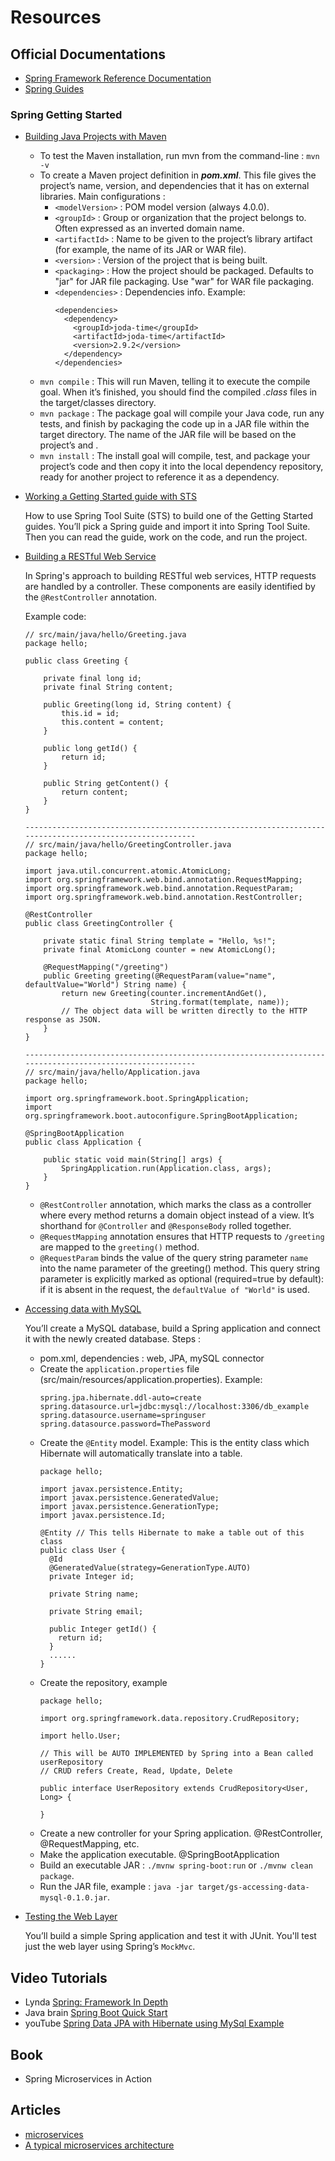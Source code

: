 # Resources
## Official Documentations
- [Spring Framework Reference Documentation](https://docs.spring.io/spring/docs/4.3.13.BUILD-SNAPSHOT/spring-framework-reference/htmlsingle/)
- [Spring Guides](https://spring.io/guides)

### Spring Getting Started
- [Building Java Projects with Maven](https://spring.io/guides/gs/maven/)
  - To test the Maven installation, run mvn from the command-line : `mvn -v`
  - To create a Maven project definition in _**pom.xml**_. This file gives the project’s name, version, and dependencies that it has on external libraries. Main configurations :
    - `<modelVersion>` : POM model version (always 4.0.0).
    - `<groupId>` : Group or organization that the project belongs to. Often expressed as an inverted domain name.
    - `<artifactId>` : Name to be given to the project’s library artifact (for example, the name of its JAR or WAR file).
    - `<version>` : Version of the project that is being built.
    - `<packaging>` : How the project should be packaged. Defaults to "jar" for JAR file packaging. Use "war" for WAR file packaging.
    - `<dependencies>` : Dependencies info. Example:
      ```
      <dependencies>
        <dependency>
          <groupId>joda-time</groupId>
          <artifactId>joda-time</artifactId>
          <version>2.9.2</version>
        </dependency>
      </dependencies>
      ```
  - `mvn compile` : This will run Maven, telling it to execute the compile goal. When it’s finished, you should find the compiled _.class_ files in the target/classes directory.
  - `mvn package` : The package goal will compile your Java code, run any tests, and finish by packaging the code up in a JAR file within the target directory. The name of the JAR file will be based on the project’s <artifactId> and <version>.
  - `mvn install` : The install goal will compile, test, and package your project’s code and then copy it into the local dependency repository, ready for another project to reference it as a dependency.
  
- [Working a Getting Started guide with STS](https://spring.io/guides/gs/sts/)  

  How to use Spring Tool Suite (STS) to build one of the Getting Started guides. You’ll pick a Spring guide and import it into Spring Tool Suite. Then you can read the guide, work on the code, and run the project.
  
- [Building a RESTful Web Service](https://spring.io/guides/gs/rest-service/)

  In Spring's approach to building RESTful web services, HTTP requests are handled by a controller. These components are easily identified by the `@RestController` annotation.
  
  Example code:
  ```
  // src/main/java/hello/Greeting.java
  package hello;

  public class Greeting {

      private final long id;
      private final String content;

      public Greeting(long id, String content) {
          this.id = id;
          this.content = content;
      }

      public long getId() {
          return id;
      }

      public String getContent() {
          return content;
      }
  }  
  
  ---------------------------------------------------------------------------------------------------------
  // src/main/java/hello/GreetingController.java
  package hello;

  import java.util.concurrent.atomic.AtomicLong;
  import org.springframework.web.bind.annotation.RequestMapping;
  import org.springframework.web.bind.annotation.RequestParam;
  import org.springframework.web.bind.annotation.RestController;

  @RestController
  public class GreetingController {

      private static final String template = "Hello, %s!";
      private final AtomicLong counter = new AtomicLong();

      @RequestMapping("/greeting")
      public Greeting greeting(@RequestParam(value="name", defaultValue="World") String name) {
          return new Greeting(counter.incrementAndGet(),
                              String.format(template, name));  
          // The object data will be written directly to the HTTP response as JSON.
      }
  }
  
  ---------------------------------------------------------------------------------------------------------
  // src/main/java/hello/Application.java
  package hello;

  import org.springframework.boot.SpringApplication;
  import org.springframework.boot.autoconfigure.SpringBootApplication;

  @SpringBootApplication
  public class Application {

      public static void main(String[] args) {
          SpringApplication.run(Application.class, args);
      }
  }  
  ```
  
  -  `@RestController` annotation, which marks the class as a controller where every method returns a domain object instead of a view. It’s shorthand for `@Controller` and `@ResponseBody` rolled together.
  - `@RequestMapping` annotation ensures that HTTP requests to `/greeting` are mapped to the `greeting()` method.
  - `@RequestParam` binds the value of the query string parameter `name` into the name parameter of the greeting() method. This query string parameter is explicitly marked as optional (required=true by default): if it is absent in the request, the `defaultValue of "World"` is used.
  
- [Accessing data with MySQL](https://spring.io/guides/gs/accessing-data-mysql/)

  You’ll create a MySQL database, build a Spring application and connect it with the newly created database. Steps :
  
  - pom.xml, dependencies : web, JPA, mySQL connector
  - Create the `application.properties` file (src/main/resources/application.properties). Example:
    ```
    spring.jpa.hibernate.ddl-auto=create
    spring.datasource.url=jdbc:mysql://localhost:3306/db_example
    spring.datasource.username=springuser
    spring.datasource.password=ThePassword  
    ```
  - Create the `@Entity` model. Example: This is the entity class which Hibernate will automatically translate into a table.
    ```
    package hello;

    import javax.persistence.Entity;
    import javax.persistence.GeneratedValue;
    import javax.persistence.GenerationType;
    import javax.persistence.Id;

    @Entity // This tells Hibernate to make a table out of this class
    public class User {
      @Id
      @GeneratedValue(strategy=GenerationType.AUTO)
      private Integer id;

      private String name;

      private String email;

      public Integer getId() {
        return id;
      }
      ......
    }    
    ```
  - Create the repository, example
    ```
    package hello;

    import org.springframework.data.repository.CrudRepository;

    import hello.User;

    // This will be AUTO IMPLEMENTED by Spring into a Bean called userRepository
    // CRUD refers Create, Read, Update, Delete

    public interface UserRepository extends CrudRepository<User, Long> {

    }    
    ```
  - Create a new controller for your Spring application. @RestController, @RequestMapping, etc.
  - Make the application executable. @SpringBootApplication
  - Build an executable JAR : `./mvnw spring-boot:run` or `./mvnw clean package`.
  - Run the JAR file, example : `java -jar target/gs-accessing-data-mysql-0.1.0.jar`.
  
- [Testing the Web Layer](https://spring.io/guides/gs/testing-web/)  

  You’ll build a simple Spring application and test it with JUnit. You'll test just the web layer using Spring’s `MockMvc`.


## Video Tutorials
- Lynda [Spring: Framework In Depth](https://www.lynda.com/Spring-Framework-tutorials/Spring-Framework-Depth/606088-2.html)
- Java brain [Spring Boot Quick Start](https://javabrains.io/courses/spring_bootquickstart/)
- youTube [Spring Data JPA with Hibernate using MySql Example](https://www.youtube.com/watch?v=OhgJmZEva7A)

## Book
- Spring Microservices in Action

## Articles
- [microservices](https://www.microservices.com/)
- [A typical microservices architecture](https://www.microservices.com/reference-architecture/)
